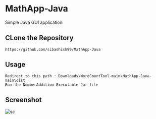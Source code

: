 # MathApp-Java
Simple Java GUI application

## CLone the Repository
```
https://github.com/sibashish99/MathApp-Java

```

## Usage
```
Redirect to this path : Downloads\WordCountTool-main\MathApp-Java-main\dist
Run the NumberAddition Executable Jar file

```
## Screenshot
![sc](https://user-images.githubusercontent.com/62691250/120520783-d4d20380-c3f1-11eb-997f-28594f155847.png)

